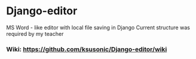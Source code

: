# Django-editor
MS Word - like editor with local file saving in Django
Current structure was required by my teacher
### Wiki: https://github.com/ksusonic/Django-editor/wiki
